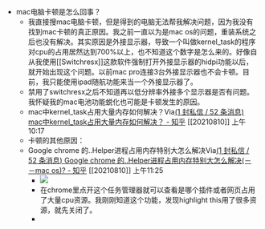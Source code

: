 - mac电脑卡顿是怎么回事？
    - 我直接搜mac电脑卡顿，但是得到的电脑无法帮我解决问题，因为我没有找到mac卡顿的真正原因。我之前一直以为是mac os的问题，重装系统之后也没有解决。其实原因是外接显示器，导致一个叫做kernel_task的程序对cpu的占用居然达到700%以上，也不知道这个数字是怎么来的。好像自从我使用[[Switchresx]]这款软件强制打开外接显示器的hidpi功能以后，就开始出现这个问题。以前mac pro连接3台外接显示器也不会卡顿。目前，我只能使用ipad随航功能来当一个外接显示器了。
    - 禁用了switchresx之后不知道再以低分辨率外接多个显示器是否有问题。我怀疑我的mac电池功能蜕化也可能是卡顿发生的原因。
    - mac中kernel_task占用大量内存如何解决？Via[(1 封私信 / 52 条消息) mac中kernel_task占用大量内存如何解决？ - 知乎](https://www.zhihu.com/question/56689986) [[20210810]] 上午10:17
    - 卡顿的其他原因：
    - Google chrome 的..Helper进程占用内存特别大怎么解决Via[(1 封私信 / 52 条消息) Google chrome 的..Helper进程占用内存特别大怎么解决(－－mac os)? - 知乎](https://www.zhihu.com/question/58464794) [[20210810]] 上午11:25
        - ![](https://firebasestorage.googleapis.com/v0/b/firescript-577a2.appspot.com/o/imgs%2Fapp%2Fxinyiheng%2FttKlIqyNbc.png?alt=media&token=3f134b05-de8f-40f4-ba86-4acfe7123948)
        - 在chrome里点开这个任务管理器就可以查看是哪个插件或者网页占用了大量cpu资源。我刚刚知道这个功能，发现highlight this用了很多资源，就先关闭了。
        - 

